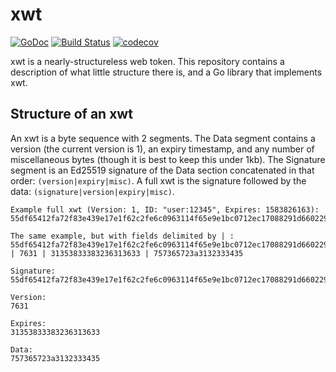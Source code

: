 # xwt

[![GoDoc](https://godoc.org/github.com/notduncansmith/xwt?status.svg)](https://godoc.org/github.com/notduncansmith/xwt) [![Build Status](https://travis-ci.com/notduncansmith/xwt.svg?branch=master)](https://travis-ci.com/notduncansmith/xwt) [![codecov](https://codecov.io/gh/notduncansmith/xwt/branch/master/graph/badge.svg)](https://codecov.io/gh/notduncansmith/xwt)

xwt is a nearly-structureless web token. This repository contains a description of what little structure there is, and a Go library that implements xwt.

## Structure of an xwt

An xwt is a byte sequence with 2 segments. The Data segment contains a version (the current version is 1), an expiry timestamp, and any number of miscellaneous bytes (though it is best to keep this under 1kb). The Signature segment is an Ed25519 signature of the Data section concatenated in that order: `(version|expiry|misc)`. A full xwt is the signature followed by the data: `(signature|version|expiry|misc)`.

```
Example full xwt (Version: 1, ID: "user:12345", Expires: 1583826163): 55df65412fa72f83e439e17e1f62c2fe6c0963114f65e9e1bc0712ec17088291d660229cc875bf697e0a8821d90a7413d7958abc81fa5f8e0164969fa8ef760a763131353833383236313633757365723a3132333435

The same example, but with fields delimited by | : 55df65412fa72f83e439e17e1f62c2fe6c0963114f65e9e1bc0712ec17088291d660229cc875bf697e0a8821d90a7413d7958abc81fa5f8e0164969fa8ef760a | 7631 | 31353833383236313633 | 757365723a3132333435

Signature: 55df65412fa72f83e439e17e1f62c2fe6c0963114f65e9e1bc0712ec17088291d660229cc875bf697e0a8821d90a7413d7958abc81fa5f8e0164969fa8ef760a

Version:
7631

Expires:
31353833383236313633

Data:
757365723a3132333435
```
